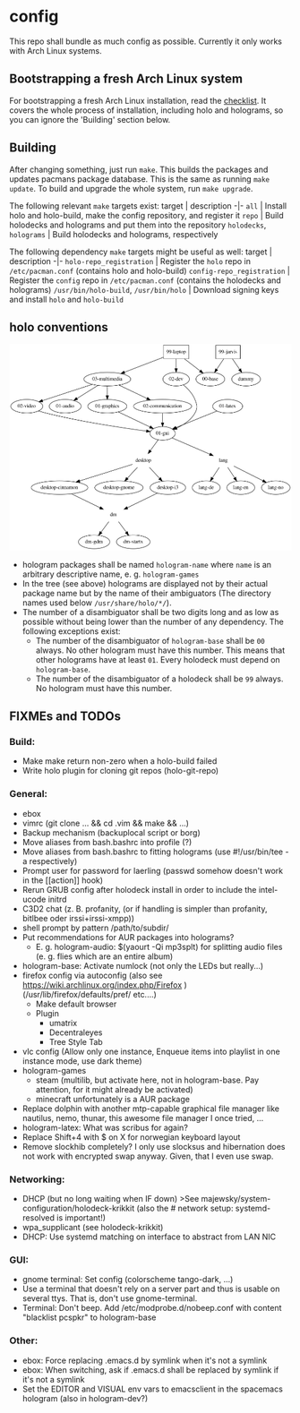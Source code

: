 # config

This repo shall bundle as much config as possible.
Currently it only works with Arch Linux systems.


## Bootstrapping a fresh Arch Linux system

For bootstrapping a fresh Arch Linux installation, read the [checklist](./checklist.md).
It covers the whole process of installation, including holo and holograms, so you can ignore the 'Building' section below.


## Building

After changing something, just run `make`. This builds the packages and updates pacmans package database.
This is the same as running `make update`. To build and upgrade the whole system, run `make upgrade`.

The following relevant `make` targets exist:
target | description
-|-
`all` | Install holo and holo-build, make the config repository, and register it
`repo` | Build holodecks and holograms and put them into the repository
`holodecks`, `holograms` | Build holodecks and holograms, respectively

The following dependency `make` targets might be useful as well:
target | description
-|-
`holo-repo_registration` | Register the `holo` repo in `/etc/pacman.conf` (contains holo and holo-build)
`config-repo_registration` | Register the `config` repo in `/etc/pacman.conf` (contains the holodecks and holograms)
`/usr/bin/holo-build`, `/usr/bin/holo` | Download signing keys and install `holo` and `holo-build`


## holo conventions

![hologram dependency tree rendering](./tree.png)

- hologram packages shall be named `hologram-name` where `name` is an arbitrary descriptive name, e. g. `hologram-games`
- In the tree (see above) holograms are displayed not by their actual package name but by the name of their ambiguators (The directory names used below `/usr/share/holo/*/`).
- The number of a disambiguator shall be two digits long and as low as possible without being lower than the number of any dependency. The following exceptions exist:
  - The number of the disambiguator of `hologram-base` shall be `00` always. No other hologram must have this number. This means that other holograms have at least `01`. Every holodeck must depend on `hologram-base`.
  - The number of the disambiguator of a holodeck shall be `99` always. No hologram must have this number.


## FIXMEs and TODOs

### Build:
  - Make make return non-zero when a holo-build failed
  - Write holo plugin for cloning git repos (holo-git-repo)

### General:
  - ebox
  - vimrc (git clone ... && cd .vim && make && ...)
  - Backup mechanism (backuplocal script or borg)
  - Move aliases from bash.bashrc into profile (?)
  - Move aliases from bash.bashrc to fitting holograms (use #!/usr/bin/tee -a respectively)
  - Prompt user for password for laerling (passwd somehow doesn't work in the [[action]] hook)
  - Rerun GRUB config after holodeck install in order to include the intel-ucode initrd
  - C3D2 chat (z. B. profanity, (or if handling is simpler than profanity, bitlbee oder irssi+irssi-xmpp))
  - shell prompt by pattern <git-repo-name>/path/to/subdir/
  - Put recommendations for AUR packages into holograms?
    - E. g. hologram-audio: $(yaourt -Qi mp3splt) for splitting audio files (e. g. flies which are an entire album)
  - hologram-base: Activate numlock (not only the LEDs but really...)
  - firefox config via autoconfig (also see https://wiki.archlinux.org/index.php/Firefox ) (/usr/lib/firefox/defaults/pref/ etc....)
    - Make default browser
    - Plugin
      - umatrix
      - Decentraleyes
      - Tree Style Tab
  - vlc config (Allow only one instance, Enqueue items into playlist in one instance mode, use dark theme)
  - hologram-games
    - steam (multilib, but activate here, not in hologram-base. Pay attention, for it might already be activated)
    - minecraft unfortunately is a AUR package
  - Replace dolphin with another mtp-capable graphical file manager like nautilus, nemo, thunar, this awesome file manager I once tried, ...
  - hologram-latex: What was scribus for again?
  - Replace Shift+4 with $ on X for norwegian keyboard layout
  - Remove slockhib completely? I only use slocksus and hibernation does not work with encrypted swap anyway. Given, that I even use swap.

### Networking:
  - DHCP (but no long waiting when IF down) >See majewsky/system-configuration/holodeck-krikkit (also the # network setup: systemd-resolved is important!)
  - wpa_supplicant (see holodeck-krikkit)
  - DHCP: Use systemd matching on interface to abstract from LAN NIC

### GUI:
  - gnome terminal: Set config (colorscheme tango-dark, ...)
  - Use a terminal that doesn't rely on a server part and thus is usable on several ttys. That is, don't use gnome-terminal.
  - Terminal: Don't beep. Add /etc/modprobe.d/nobeep.conf with content "blacklist pcspkr" to hologram-base

### Other:
  - ebox: Force replacing .emacs.d by symlink when it's not a symlink
  - ebox: When switching, ask if .emacs.d shall be replaced by symlink if it's not a symlink
  - Set the EDITOR and VISUAL env vars to emacsclient in the spacemacs hologram (also in hologram-dev?)

